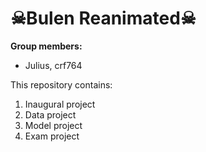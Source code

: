 # ☠Bulen Reanimated☠

**Group members:**
- Julius, crf764

This repository contains:  
1. Inaugural project 
2. Data project 
3. Model project 
4. Exam project
